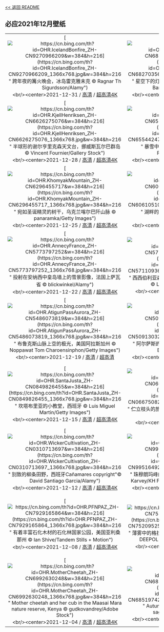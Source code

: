 [<< 返回 README](../../README.md)
## 必应2021年12月壁纸
||||
|:---:|:---:|:---:|
|[![https://cn.bing.com/th?id=OHR.IcelandBonfire_ZH-CN9270966209&w=384&h=216](https://cn.bing.com/th?id=OHR.IcelandBonfire_ZH-CN9270966209_1366x768.jpg&w=384&h=216 " &#10;跨年夜的篝火晚会，冰岛雷克雅未克&#10;© Ragnar Th Sigurdsson/Alamy")](https://cn.bing.com/search?q=%E8%B7%A8%E5%B9%B4%E5%A4%9C%E7%9A%84%E7%AF%9D%E7%81%AB%E6%99%9A%E4%BC%9A%EF%BC%8C%E5%86%B0%E5%B2%9B%E9%9B%B7%E5%85%8B%E9%9B%85%E6%9C%AA%E5%85%8B&form=hpcapt&mkt=zh-cn&filters=HpDate:"20211231_1600")<br/><center>2021-12-31 / [高清](https://cn.bing.com/th?id=OHR.IcelandBonfire_ZH-CN9270966209_1920x1200.jpg&w=1920&h=1200) / [超高清4K](https://cn.bing.com/th?id=OHR.IcelandBonfire_ZH-CN9270966209_UHD.jpg&w=3840&h=2160)<center/>|[![https://cn.bing.com/th?id=OHR.WesterheverLight_ZH-CN6827035695&w=384&h=216](https://cn.bing.com/th?id=OHR.WesterheverLight_ZH-CN6827035695_1366x768.jpg&w=384&h=216 " &#10;星空下的灯塔，德国Westerhever镇&#10;© Sandra Bartocha/Minden Pictures")](https://cn.bing.com/search?q=%E6%98%9F%E7%A9%BA%E4%B8%8B%E7%9A%84%E7%81%AF%E5%A1%94%EF%BC%8C%E5%BE%B7%E5%9B%BDWesterhever%E9%95%87&form=hpcapt&mkt=zh-cn&filters=HpDate:"20211230_1600")<br/><center>2021-12-30 / [高清](https://cn.bing.com/th?id=OHR.WesterheverLight_ZH-CN6827035695_1920x1200.jpg&w=1920&h=1200) / [超高清4K](https://cn.bing.com/th?id=OHR.WesterheverLight_ZH-CN6827035695_UHD.jpg&w=3840&h=2160)<center/>|[![https://cn.bing.com/th?id=OHR.OreamnosAmericanus_ZH-CN6731612431&w=384&h=216](https://cn.bing.com/th?id=OHR.OreamnosAmericanus_ZH-CN6731612431_1366x768.jpg&w=384&h=216 " &#10;育空地区的落基山羊，加拿大&#10;© Mark Newman/Getty Images")](https://cn.bing.com/search?q=%E8%82%B2%E7%A9%BA%E5%9C%B0%E5%8C%BA%E7%9A%84%E8%90%BD%E5%9F%BA%E5%B1%B1%E7%BE%8A%EF%BC%8C%E5%8A%A0%E6%8B%BF%E5%A4%A7&form=hpcapt&mkt=zh-cn&filters=HpDate:"20211229_1600")<br/><center>2021-12-29 / [高清](https://cn.bing.com/th?id=OHR.OreamnosAmericanus_ZH-CN6731612431_1920x1200.jpg&w=1920&h=1200) / [超高清4K](https://cn.bing.com/th?id=OHR.OreamnosAmericanus_ZH-CN6731612431_UHD.jpg&w=3840&h=2160)<center/>|
|[![https://cn.bing.com/th?id=OHR.KjellHenriksen_ZH-CN6626275076&w=384&h=216](https://cn.bing.com/th?id=OHR.KjellHenriksen_ZH-CN6626275076_1366x768.jpg&w=384&h=216 " &#10;半球形的谢尔亨里克森天文台，挪威斯瓦尔巴群岛&#10;© Vincent Fournier/Gallery Stock")](https://cn.bing.com/search?q=%E5%8D%8A%E7%90%83%E5%BD%A2%E7%9A%84%E8%B0%A2%E5%B0%94%E4%BA%A8%E9%87%8C%E5%85%8B%E6%A3%AE%E5%A4%A9%E6%96%87%E5%8F%B0%EF%BC%8C%E6%8C%AA%E5%A8%81%E6%96%AF%E7%93%A6%E5%B0%94%E5%B7%B4%E7%BE%A4%E5%B2%9B&form=hpcapt&mkt=zh-cn&filters=HpDate:"20211228_1600")<br/><center>2021-12-28 / [高清](https://cn.bing.com/th?id=OHR.KjellHenriksen_ZH-CN6626275076_1920x1200.jpg&w=1920&h=1200) / [超高清4K](https://cn.bing.com/th?id=OHR.KjellHenriksen_ZH-CN6626275076_UHD.jpg&w=3840&h=2160)<center/>|[![https://cn.bing.com/th?id=OHR.SnowBuntings_ZH-CN6554424742&w=384&h=216](https://cn.bing.com/th?id=OHR.SnowBuntings_ZH-CN6554424742_1366x768.jpg&w=384&h=216 " &#10;暴雪中成群的雪鹀，美国纽约&#10;© Marie Read/Minden Pictures")](https://cn.bing.com/search?q=%E6%9A%B4%E9%9B%AA%E4%B8%AD%E6%88%90%E7%BE%A4%E7%9A%84%E9%9B%AA%E9%B9%80%EF%BC%8C%E7%BE%8E%E5%9B%BD%E7%BA%BD%E7%BA%A6&form=hpcapt&mkt=zh-cn&filters=HpDate:"20211227_1600")<br/><center>2021-12-27 / [高清](https://cn.bing.com/th?id=OHR.SnowBuntings_ZH-CN6554424742_1920x1200.jpg&w=1920&h=1200) / [超高清4K](https://cn.bing.com/th?id=OHR.SnowBuntings_ZH-CN6554424742_UHD.jpg&w=3840&h=2160)<center/>|[![https://cn.bing.com/th?id=OHR.SalehurstChurch_ZH-CN6419013724&w=384&h=216](https://cn.bing.com/th?id=OHR.SalehurstChurch_ZH-CN6419013724_1366x768.jpg&w=384&h=216 " &#10;日光下的村落，英格兰东萨塞克斯郡&#10;© JohnnyPowell/iStock/Getty Images Plus")](https://cn.bing.com/search?q=%E6%97%A5%E5%85%89%E4%B8%8B%E7%9A%84%E6%9D%91%E8%90%BD%EF%BC%8C%E8%8B%B1%E6%A0%BC%E5%85%B0%E4%B8%9C%E8%90%A8%E5%A1%9E%E5%85%8B%E6%96%AF%E9%83%A1&form=hpcapt&mkt=zh-cn&filters=HpDate:"20211226_1600")<br/><center>2021-12-26 / [高清](https://cn.bing.com/th?id=OHR.SalehurstChurch_ZH-CN6419013724_1920x1200.jpg&w=1920&h=1200) / [超高清4K](https://cn.bing.com/th?id=OHR.SalehurstChurch_ZH-CN6419013724_UHD.jpg&w=3840&h=2160)<center/>|
|[![https://cn.bing.com/th?id=OHR.KhomyakMountain_ZH-CN6296455717&w=384&h=216](https://cn.bing.com/th?id=OHR.KhomyakMountain_ZH-CN6296455717_1366x768.jpg&w=384&h=216 " &#10;宛如圣诞精灵的树干，乌克兰喀尔巴阡山脉&#10;© panaramka/Getty Images")](https://cn.bing.com/search?q=%E5%AE%9B%E5%A6%82%E5%9C%A3%E8%AF%9E%E7%B2%BE%E7%81%B5%E7%9A%84%E6%A0%91%E5%B9%B2%EF%BC%8C%E4%B9%8C%E5%85%8B%E5%85%B0%E5%96%80%E5%B0%94%E5%B7%B4%E9%98%A1%E5%B1%B1%E8%84%89&form=hpcapt&mkt=zh-cn&filters=HpDate:"20211225_1600")<br/><center>2021-12-25 / [高清](https://cn.bing.com/th?id=OHR.KhomyakMountain_ZH-CN6296455717_1920x1200.jpg&w=1920&h=1200) / [超高清4K](https://cn.bing.com/th?id=OHR.KhomyakMountain_ZH-CN6296455717_UHD.jpg&w=3840&h=2160)<center/>|[![https://cn.bing.com/th?id=OHR.Rauchnachte_ZH-CN6061051054&w=384&h=216](https://cn.bing.com/th?id=OHR.Rauchnachte_ZH-CN6061051054_1366x768.jpg&w=384&h=216 " &#10;湖畔的一棵小圣诞树，奥地利魏森湖&#10;© nagelestock/Alamy")](https://cn.bing.com/search?q=%E6%B9%96%E7%95%94%E7%9A%84%E4%B8%80%E6%A3%B5%E5%B0%8F%E5%9C%A3%E8%AF%9E%E6%A0%91%EF%BC%8C%E5%A5%A5%E5%9C%B0%E5%88%A9%E9%AD%8F%E6%A3%AE%E6%B9%96&form=hpcapt&mkt=zh-cn&filters=HpDate:"20211224_1600")<br/><center>2021-12-24 / [高清](https://cn.bing.com/th?id=OHR.Rauchnachte_ZH-CN6061051054_1920x1200.jpg&w=1920&h=1200) / [超高清4K](https://cn.bing.com/th?id=OHR.Rauchnachte_ZH-CN6061051054_UHD.jpg&w=3840&h=2160)<center/>|[![https://cn.bing.com/th?id=OHR.ManitobaBears_ZH-CN5877672648&w=384&h=216](https://cn.bing.com/th?id=OHR.ManitobaBears_ZH-CN5877672648_1366x768.jpg&w=384&h=216 " &#10;两只玩耍的北极熊，加拿大丘吉尔镇&#10;© Cheryl Ramalho/Getty Images")](https://cn.bing.com/search?q=%E4%B8%A4%E5%8F%AA%E7%8E%A9%E8%80%8D%E7%9A%84%E5%8C%97%E6%9E%81%E7%86%8A%EF%BC%8C%E5%8A%A0%E6%8B%BF%E5%A4%A7%E4%B8%98%E5%90%89%E5%B0%94%E9%95%87&form=hpcapt&mkt=zh-cn&filters=HpDate:"20211223_1600")<br/><center>2021-12-23 / [高清](https://cn.bing.com/th?id=OHR.ManitobaBears_ZH-CN5877672648_1920x1200.jpg&w=1920&h=1200) / [超高清4K](https://cn.bing.com/th?id=OHR.ManitobaBears_ZH-CN5877672648_UHD.jpg&w=3840&h=2160)<center/>|
|[![https://cn.bing.com/th?id=OHR.AnnecyFrance_ZH-CN5773797252&w=384&h=216](https://cn.bing.com/th?id=OHR.AnnecyFrance_ZH-CN5773797252_1366x768.jpg&w=384&h=216 " &#10;投射在安纳西中皇岛墙上的雪景影像，法国上萨瓦省&#10;© blickwinkel/Alamy")](https://cn.bing.com/search?q=%E6%8A%95%E5%B0%84%E5%9C%A8%E5%AE%89%E7%BA%B3%E8%A5%BF%E4%B8%AD%E7%9A%87%E5%B2%9B%E5%A2%99%E4%B8%8A%E7%9A%84%E9%9B%AA%E6%99%AF%E5%BD%B1%E5%83%8F%EF%BC%8C%E6%B3%95%E5%9B%BD%E4%B8%8A%E8%90%A8%E7%93%A6%E7%9C%81&form=hpcapt&mkt=zh-cn&filters=HpDate:"20211222_1600")<br/><center>2021-12-22 / [高清](https://cn.bing.com/th?id=OHR.AnnecyFrance_ZH-CN5773797252_1920x1200.jpg&w=1920&h=1200) / [超高清4K](https://cn.bing.com/th?id=OHR.AnnecyFrance_ZH-CN5773797252_UHD.jpg&w=3840&h=2160)<center/>|[![https://cn.bing.com/th?id=OHR.SiberianSunset_ZH-CN5711093662&w=384&h=216](https://cn.bing.com/th?id=OHR.SiberianSunset_ZH-CN5711093662_1366x768.jpg&w=384&h=216 " &#10;西西伯利亚森林中的阳光，俄罗斯拉杜日内市附近&#10;© Leonid Ikan/Shutterstock")](https://cn.bing.com/search?q=%E8%A5%BF%E8%A5%BF%E4%BC%AF%E5%88%A9%E4%BA%9A%E6%A3%AE%E6%9E%97%E4%B8%AD%E7%9A%84%E9%98%B3%E5%85%89%EF%BC%8C%E4%BF%84%E7%BD%97%E6%96%AF%E6%8B%89%E6%9D%9C%E6%97%A5%E5%86%85%E5%B8%82%E9%99%84%E8%BF%91&form=hpcapt&mkt=zh-cn&filters=HpDate:"20211221_1600")<br/><center>2021-12-21 / [高清](https://cn.bing.com/th?id=OHR.SiberianSunset_ZH-CN5711093662_1920x1200.jpg&w=1920&h=1200) / [超高清](https://cn.bing.com/th?id=OHR.SiberianSunset_ZH-CN5711093662_UHD.jpg)<center/>|[![https://cn.bing.com/th?id=OHR.QuoichBowl_ZH-CN5583756085&w=384&h=216](https://cn.bing.com/th?id=OHR.QuoichBowl_ZH-CN5583756085_1366x768.jpg&w=384&h=216 " &#10;Linn of Quoich瀑布旁的碗状岩石洞，苏格兰阿伯丁郡&#10;© AWL Images/Danita Delimont")](https://cn.bing.com/search?q=Linn&form=hpcapt&mkt=zh-cn&filters=HpDate:"20211220_1600")<br/><center>2021-12-20 / [高清](https://cn.bing.com/th?id=OHR.QuoichBowl_ZH-CN5583756085_1920x1200.jpg&w=1920&h=1200) / [超高清4K](https://cn.bing.com/th?id=OHR.QuoichBowl_ZH-CN5583756085_UHD.jpg&w=3840&h=2160)<center/>|
|[![https://cn.bing.com/th?id=OHR.AtigunPassAurora_ZH-CN5486073819&w=384&h=216](https://cn.bing.com/th?id=OHR.AtigunPassAurora_ZH-CN5486073819_1366x768.jpg&w=384&h=216 " &#10;布鲁克斯山脉上空的极光，美国阿拉斯加州&#10;© Noppawat Tom Charoensinphon/Getty Images")](https://cn.bing.com/search?q=%E5%B8%83%E9%B2%81%E5%85%8B%E6%96%AF%E5%B1%B1%E8%84%89%E4%B8%8A%E7%A9%BA%E7%9A%84%E6%9E%81%E5%85%89%EF%BC%8C%E7%BE%8E%E5%9B%BD%E9%98%BF%E6%8B%89%E6%96%AF%E5%8A%A0%E5%B7%9E&form=hpcapt&mkt=zh-cn&filters=HpDate:"20211219_1600")<br/><center>2021-12-19 / [高清](https://cn.bing.com/th?id=OHR.AtigunPassAurora_ZH-CN5486073819_1920x1200.jpg&w=1920&h=1200) / [超高清](https://cn.bing.com/th?id=OHR.AtigunPassAurora_ZH-CN5486073819_UHD.jpg)<center/>|[![https://cn.bing.com/th?id=OHR.WinterRoofs_ZH-CN5091303265&w=384&h=216](https://cn.bing.com/th?id=OHR.WinterRoofs_ZH-CN5091303265_1366x768.jpg&w=384&h=216 " &#10;阿尔萨斯的葡萄酒村，法国上莱茵省&#10;© Walter Bibikow/eStock Photo")](https://cn.bing.com/search?q=%E9%98%BF%E5%B0%94%E8%90%A8%E6%96%AF%E7%9A%84%E8%91%A1%E8%90%84%E9%85%92%E6%9D%91%EF%BC%8C%E6%B3%95%E5%9B%BD%E4%B8%8A%E8%8E%B1%E8%8C%B5%E7%9C%81&form=hpcapt&mkt=zh-cn&filters=HpDate:"20211218_1600")<br/><center>2021-12-18 / [高清](https://cn.bing.com/th?id=OHR.WinterRoofs_ZH-CN5091303265_1920x1200.jpg&w=1920&h=1200) / [超高清4K](https://cn.bing.com/th?id=OHR.WinterRoofs_ZH-CN5091303265_UHD.jpg&w=3840&h=2160)<center/>|[![https://cn.bing.com/th?id=OHR.XmasBeachHuts_ZH-CN6195800613&w=384&h=216](https://cn.bing.com/th?id=OHR.XmasBeachHuts_ZH-CN6195800613_1366x768.jpg&w=384&h=216 " &#10;圣诞主题的海滩小屋，英国伯恩茅斯&#10;© Allouphoto/Alamy")](https://cn.bing.com/search?q=%E5%9C%A3%E8%AF%9E%E4%B8%BB%E9%A2%98%E7%9A%84%E6%B5%B7%E6%BB%A9%E5%B0%8F%E5%B1%8B%EF%BC%8C%E8%8B%B1%E5%9B%BD%E4%BC%AF%E6%81%A9%E8%8C%85%E6%96%AF&form=hpcapt&mkt=zh-cn&filters=HpDate:"20211217_1600")<br/><center>2021-12-17 / [高清](https://cn.bing.com/th?id=OHR.XmasBeachHuts_ZH-CN6195800613_1920x1200.jpg&w=1920&h=1200) / [超高清4K](https://cn.bing.com/th?id=OHR.XmasBeachHuts_ZH-CN6195800613_UHD.jpg&w=3840&h=2160)<center/>|
|[![https://cn.bing.com/th?id=OHR.SantaJusta_ZH-CN0849826455&w=384&h=216](https://cn.bing.com/th?id=OHR.SantaJusta_ZH-CN0849826455_1366x768.jpg&w=384&h=216 " &#10;坎塔布里亚的小教堂，西班牙&#10;© Luis Miguel Martin/Getty Images")](https://cn.bing.com/search?q=%E5%9D%8E%E5%A1%94%E5%B8%83%E9%87%8C%E4%BA%9A%E7%9A%84%E5%B0%8F%E6%95%99%E5%A0%82%EF%BC%8C%E8%A5%BF%E7%8F%AD%E7%89%99&form=hpcapt&mkt=zh-cn&filters=HpDate:"20211215_1600")<br/><center>2021-12-15 / [高清](https://cn.bing.com/th?id=OHR.SantaJusta_ZH-CN0849826455_1920x1200.jpg&w=1920&h=1200) / [超高清4K](https://cn.bing.com/th?id=OHR.SantaJusta_ZH-CN0849826455_UHD.jpg&w=3840&h=2160)<center/>|[![https://cn.bing.com/th?id=OHR.AmericanRobin_ZH-CN0667508209&w=384&h=216](https://cn.bing.com/th?id=OHR.AmericanRobin_ZH-CN0667508209_1366x768.jpg&w=384&h=216 " &#10;伫立枝头的旅鸫鸟，加拿大&#10;© marcophotos/Getty Images")](https://cn.bing.com/search?q=%E4%BC%AB%E7%AB%8B%E6%9E%9D%E5%A4%B4%E7%9A%84%E6%97%85%E9%B8%AB%E9%B8%9F%EF%BC%8C%E5%8A%A0%E6%8B%BF%E5%A4%A7&form=hpcapt&mkt=zh-cn&filters=HpDate:"20211214_1600")<br/><center>2021-12-14 / [高清](https://cn.bing.com/th?id=OHR.AmericanRobin_ZH-CN0667508209_1920x1200.jpg&w=1920&h=1200) / [超高清](https://cn.bing.com/th?id=OHR.AmericanRobin_ZH-CN0667508209_UHD.jpg)<center/>|[![https://cn.bing.com/th?id=OHR.ElPanecilloHill_ZH-CN0527709139&w=384&h=216](https://cn.bing.com/th?id=OHR.ElPanecilloHill_ZH-CN0527709139_1366x768.jpg&w=384&h=216 " &#10;暮色中的面包山和老城区，厄瓜多尔基多&#10;© Karol Kozlowski/plainpicture")](https://cn.bing.com/search?q=%E6%9A%AE%E8%89%B2%E4%B8%AD%E7%9A%84%E9%9D%A2%E5%8C%85%E5%B1%B1%E5%92%8C%E8%80%81%E5%9F%8E%E5%8C%BA%EF%BC%8C%E5%8E%84%E7%93%9C%E5%A4%9A%E5%B0%94%E5%9F%BA%E5%A4%9A&form=hpcapt&mkt=zh-cn&filters=HpDate:"20211213_1600")<br/><center>2021-12-13 / [高清](https://cn.bing.com/th?id=OHR.ElPanecilloHill_ZH-CN0527709139_1920x1200.jpg&w=1920&h=1200) / [超高清](https://cn.bing.com/th?id=OHR.ElPanecilloHill_ZH-CN0527709139_UHD.jpg)<center/>|
|[![https://cn.bing.com/th?id=OHR.WickerCultivation_ZH-CN0310713697&w=384&h=216](https://cn.bing.com/th?id=OHR.WickerCultivation_ZH-CN0310713697_1366x768.jpg&w=384&h=216 " &#10;别致的柳条田野，西班牙Cañamares copyright\"© David Santiago Garcia/Alamy")](https://cn.bing.com/search?q=%E5%88%AB%E8%87%B4%E7%9A%84%E6%9F%B3%E6%9D%A1%E7%94%B0%E9%87%8E%EF%BC%8C%E8%A5%BF%E7%8F%AD%E7%89%99Ca%C3%B1amares&form=hpcapt&mkt=zh-cn&filters=HpDate:"20211212_1600")<br/><center>2021-12-12 / [高清](https://cn.bing.com/th?id=OHR.WickerCultivation_ZH-CN0310713697_1920x1200.jpg&w=1920&h=1200) / [超高清4K](https://cn.bing.com/th?id=OHR.WickerCultivation_ZH-CN0310713697_UHD.jpg&w=3840&h=2160)<center/>|[![https://cn.bing.com/th?id=OHR.ShadowEverest_ZH-CN9951649290&w=384&h=216](https://cn.bing.com/th?id=OHR.ShadowEverest_ZH-CN9951649290_1366x768.jpg&w=384&h=216 " &#10;珠穆朗玛峰的影子，尼泊尔喜马拉雅西部&#10;© Kent Karvey/KH Films, Inc./Tandem Stills + Motion")](https://cn.bing.com/search?q=%E7%8F%A0%E7%A9%86%E6%9C%97%E7%8E%9B%E5%B3%B0%E7%9A%84%E5%BD%B1%E5%AD%90%EF%BC%8C%E5%B0%BC%E6%B3%8A%E5%B0%94%E5%96%9C%E9%A9%AC%E6%8B%89%E9%9B%85%E8%A5%BF%E9%83%A8&form=hpcapt&mkt=zh-cn&filters=HpDate:"20211211_1600")<br/><center>2021-12-11 / [高清](https://cn.bing.com/th?id=OHR.ShadowEverest_ZH-CN9951649290_1920x1200.jpg&w=1920&h=1200) / [超高清4K](https://cn.bing.com/th?id=OHR.ShadowEverest_ZH-CN9951649290_UHD.jpg&w=3840&h=2160)<center/>|[![https://cn.bing.com/th?id=OHR.FoxDovrefjell_ZH-CN9554491452&w=384&h=216](https://cn.bing.com/th?id=OHR.FoxDovrefjell_ZH-CN9554491452_1366x768.jpg&w=384&h=216 " &#10;北极狐，挪威多弗勒山-松达尔国家&#10;© Andy Trowbridge/Minden Pictures")](https://cn.bing.com/search?q=%E5%8C%97%E6%9E%81%E7%8B%90%EF%BC%8C%E6%8C%AA%E5%A8%81%E5%A4%9A%E5%BC%97%E5%8B%92%E5%B1%B1-%E6%9D%BE%E8%BE%BE%E5%B0%94%E5%9B%BD%E5%AE%B6&form=hpcapt&mkt=zh-cn&filters=HpDate:"20211210_1600")<br/><center>2021-12-10 / [高清](https://cn.bing.com/th?id=OHR.FoxDovrefjell_ZH-CN9554491452_1920x1200.jpg&w=1920&h=1200) / [超高清4K](https://cn.bing.com/th?id=OHR.FoxDovrefjell_ZH-CN9554491452_UHD.jpg&w=3840&h=2160)<center/>|
|[![https://cn.bing.com/th?id=OHR.PFNPAZ_ZH-CN7929165864&w=384&h=216](https://cn.bing.com/th?id=OHR.PFNPAZ_ZH-CN7929165864_1366x768.jpg&w=384&h=216 " &#10;有着丰富石化木材的石化林国家公园，美国亚利桑那州&#10;© Ian Shive/Tandem Stills + Motion")](https://cn.bing.com/search?q=%E6%9C%89%E7%9D%80%E4%B8%B0%E5%AF%8C%E7%9F%B3%E5%8C%96%E6%9C%A8%E6%9D%90%E7%9A%84%E7%9F%B3%E5%8C%96%E6%9E%97%E5%9B%BD%E5%AE%B6%E5%85%AC%E5%9B%AD%EF%BC%8C%E7%BE%8E%E5%9B%BD%E4%BA%9A%E5%88%A9%E6%A1%91%E9%82%A3%E5%B7%9E&form=hpcapt&mkt=zh-cn&filters=HpDate:"20211208_1600")<br/><center>2021-12-08 / [高清](https://cn.bing.com/th?id=OHR.PFNPAZ_ZH-CN7929165864_1920x1200.jpg&w=1920&h=1200) / [超高清4K](https://cn.bing.com/th?id=OHR.PFNPAZ_ZH-CN7929165864_UHD.jpg&w=3840&h=2160)<center/>|[![https://cn.bing.com/th?id=OHR.MistyTor_ZH-CN7520952555&w=384&h=216](https://cn.bing.com/th?id=OHR.MistyTor_ZH-CN7520952555_1366x768.jpg&w=384&h=216 " &#10;薄雾中的格拉斯顿伯里托尔，英格兰萨默塞特郡&#10;© DEEPOL by plainpicture/Adam Burton")](https://cn.bing.com/search?q=%E8%96%84%E9%9B%BE%E4%B8%AD%E7%9A%84%E6%A0%BC%E6%8B%89%E6%96%AF%E9%A1%BF%E4%BC%AF%E9%87%8C%E6%89%98%E5%B0%94%EF%BC%8C%E8%8B%B1%E6%A0%BC%E5%85%B0%E8%90%A8%E9%BB%98%E5%A1%9E%E7%89%B9%E9%83%A1&form=hpcapt&mkt=zh-cn&filters=HpDate:"20211206_1600")<br/><center>2021-12-06 / [高清](https://cn.bing.com/th?id=OHR.MistyTor_ZH-CN7520952555_1920x1200.jpg&w=1920&h=1200) / [超高清](https://cn.bing.com/th?id=OHR.MistyTor_ZH-CN7520952555_UHD.jpg)<center/>|[![https://cn.bing.com/th?id=OHR.SalzburgKrampus_ZH-CN7355658592&w=384&h=216](https://cn.bing.com/th?id=OHR.SalzburgKrampus_ZH-CN7355658592_1366x768.jpg&w=384&h=216 " &#10;Salzburg with Salzach river, Austria&#10;© MacEaton/Alamy")](https://cn.bing.com/search?q=Salzburg&form=hpcapt&mkt=zh-cn&filters=HpDate:"20211205_1600")<br/><center>2021-12-05 / [高清](https://cn.bing.com/th?id=OHR.SalzburgKrampus_ZH-CN7355658592_1920x1200.jpg&w=1920&h=1200) / [超高清](https://cn.bing.com/th?id=OHR.SalzburgKrampus_ZH-CN7355658592_UHD.jpg)<center/>|
|[![https://cn.bing.com/th?id=OHR.MotherCheetah_ZH-CN6992630248&w=384&h=216](https://cn.bing.com/th?id=OHR.MotherCheetah_ZH-CN6992630248_1366x768.jpg&w=384&h=216 " &#10;Mother cheetah and her cub in the Maasai Mara nature reserve, Kenya&#10;© gudkovandrey/Adobe Stock")](https://cn.bing.com/search?q=Mother&form=hpcapt&mkt=zh-cn&filters=HpDate:"20211204_1600")<br/><center>2021-12-04 / [高清](https://cn.bing.com/th?id=OHR.MotherCheetah_ZH-CN6992630248_1920x1200.jpg&w=1920&h=1200) / [超高清4K](https://cn.bing.com/th?id=OHR.MotherCheetah_ZH-CN6992630248_UHD.jpg&w=3840&h=2160)<center/>|[![https://cn.bing.com/th?id=OHR.FrostLeaves_ZH-CN6851974281&w=384&h=216](https://cn.bing.com/th?id=OHR.FrostLeaves_ZH-CN6851974281_1366x768.jpg&w=384&h=216 " &#10;Autumn leaves coated with frost&#10;© sagarmanis/Getty Images")](https://cn.bing.com/search?q=Autumn&form=hpcapt&mkt=zh-cn&filters=HpDate:"20211203_1600")<br/><center>2021-12-03 / [高清](https://cn.bing.com/th?id=OHR.FrostLeaves_ZH-CN6851974281_1920x1200.jpg&w=1920&h=1200) / [超高清4K](https://cn.bing.com/th?id=OHR.FrostLeaves_ZH-CN6851974281_UHD.jpg&w=3840&h=2160)<center/>|[![https://cn.bing.com/th?id=OHR.DenaliDall_ZH-CN9952652691&w=384&h=216](https://cn.bing.com/th?id=OHR.DenaliDall_ZH-CN9952652691_1366x768.jpg&w=384&h=216 " &#10;迪纳利国家公园里的白大角羊，阿拉斯加&#10;© Patrick J. Endres/Getty Images")](https://cn.bing.com/search?q=%E8%BF%AA%E7%BA%B3%E5%88%A9%E5%9B%BD%E5%AE%B6%E5%85%AC%E5%9B%AD%E9%87%8C%E7%9A%84%E7%99%BD%E5%A4%A7%E8%A7%92%E7%BE%8A%EF%BC%8C%E9%98%BF%E6%8B%89%E6%96%AF%E5%8A%A0&form=hpcapt&mkt=zh-cn&filters=HpDate:"20211202_1600")<br/><center>2021-12-02 / [高清](https://cn.bing.com/th?id=OHR.DenaliDall_ZH-CN9952652691_1920x1200.jpg&w=1920&h=1200) / [超高清8K](https://cn.bing.com/th?id=OHR.DenaliDall_ZH-CN9952652691_UHD.jpg)<center/>|
